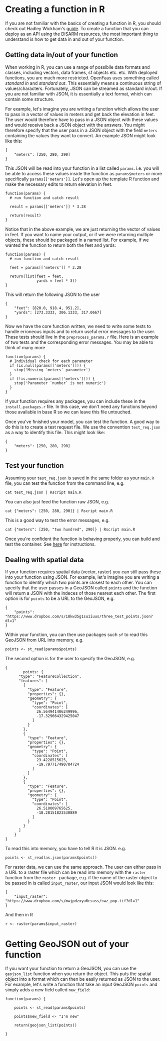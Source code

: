 
# Creating a function in R

If you are not familiar with the basics of creating a function in R, you should check out Hadley Wickham's [guide](http://adv-r.had.co.nz/Functions.html#function-components). To create a function that you can deploy as an API using the DiSARM resources, the most important thing to understand is how to get data in and out of your function. 



## Getting data in/out of your function
When working in R, you can use a range of possibile data formats and classes, including vectors, data frames, sf objects etc. etc. With deployed functions, you are much more restricted. OpenFaas uses something called *standard in* and *standard out*. This essentially means a continuous string of values/characters. Fortunately, JSON can be streamed as standard in/out. If you are not familiar with JSON, it is essentially a text format, which can contain some structure. 


For example, let's imagine you are writing a function which allows the user to pass in a vector of values in meters and get back the elevation in feet. The user would therefore have to pass in a JSON object with these values and would receive back a JSON object with the answers. You might therefore specify that the user pass in a JSON object with the field `meters` containing the values they want to convert. An example JSON might look like this:

```
{
	"meters": [250, 280, 290]
} 
```

This JSON will be read into your function in a list called `params`. i.e. you will be able to access these values inside the function as `params$meters` or more specifically `params[['meters']]`. Let's open up the template R function and make the necessary edits to return elevation in feet.


```
function(params) {
  # run function and catch result

  result = params[['meters']] * 3.28

  return(result)
}
```

Notice that in the above example, we are just returning the vector of values in feet. If you want to name your output, or if we were returning multiple objects, these should be packaged in a named list. For example, if we wanted the function to return both the feet and yards:

```
function(params) {
  # run function and catch result

  feet = params[['meters']] * 3.28

  return(list(feet = feet,
  			  yards = feet * 3))
}
```

This will return the following JSON to the user
```
{
	"feet": [820.0, 918.4, 951.2],
	"yards": [273.3333, 306.1333, 317.0667]
}
```


Now we have the core function written, we need to write some tests to handle erroneous inputs and to return useful error messages to the user. These tests should live in the `preprocess_params.r` file. Here is an example of two tests and the corresponding error messages. You may be able to think of many more

```
function(params) {
  # Individual check for each parameter
  if (is.null(params[['meters']])) {
    stop('Missing `meters` parameter')
  }
  if (!is.numeric(params[['meters']])) {
    stop('Parameter `number` is not numeric')
  }
}
```

If your function requires any packages, you can include these in the `install.packages.r` file. In this case, we don't need any functions beyond those available in base R so we can leave this file untouched.

Once you've finished your model, you can test the function. A good way to do this is to create a test request file. We use the convention `test_req.json` as a way to identify this file. This might look like:

```
{
	"meters": [250, 280, 290]
} 
```

## Test your function
Assuming your `test_req.json` is saved in the same folder as your `main.R` file, you can test the function from the command line, e.g.

```
cat test_req.json | Rscript main.R
```

You can also just feed the function raw JSON, e.g.

```
cat {"meters": [250, 280, 290]} | Rscript main.R
```

This is a good way to test the error messages, e.g.
```
cat {"meters": [250, "two hundred", 290]} | Rscript main.R
```

Once you're confident the function is behaving properly, you can build and test the container. See [here](https://docs.disarm.io/api-docs/testing-and-debugging-functions/testing-local-function-containers) for instructions. 


## Dealing with spatial data
If your function requires spatial data (vector, raster) you can still pass these into your function using JSON. For example, let's imagine you are writing a function to identify which two points are closest to each other. You can specify that the user passes in a GeoJSON called `points` and the function will return a JSON with the indeces of those nearest each other. The first option is for `points` to be a URL to the GeoJSON, e.g.

```
{
	"points": "https://www.dropbox.com/s/18kw35g1su1iuus/three_test_points.json?dl=1"
}
```

Within your function, you can then use packages such `sf` to read this GeoJSON from URL into memory, e.g.

```
points <- st_read(params$points)
```

The second option is for the user to specify the GeoJSON, e.g.

```
{
		points: {
	  "type": "FeatureCollection",
	  "features": [
	    {
	      "type": "Feature",
	      "properties": {},
	      "geometry": {
	        "type": "Point",
	        "coordinates": [
	          26.564941406249996,
	          -17.329664329425047
	        ]
	      }
	    },
	    {
	      "type": "Feature",
	      "properties": {},
	      "geometry": {
	        "type": "Point",
	        "coordinates": [
	          23.4228515625,
	          -19.797717490704724
	        ]
	      }
	    },
	    {
	      "type": "Feature",
	      "properties": {},
	      "geometry": {
	        "type": "Point",
	        "coordinates": [
	          26.510009765625,
	          -18.28151823530889
	        ]
	      }
	    }
	  ]
	}
}
```

To read this into memory, you have to tell R it is JSON. e.g.

```
points <- st_read(as.json(params$points))
```

For raster data, we can use the same approach. The user can either pass in a URL to a raster file which can be read into memory with the `raster` function from the `raster ` package, e.g. if the name of the raster object to be passed in is called `input_raster`, our input JSON would look like this:

```
{
	"input_raster": "https://www.dropbox.com/s/mwjpdzxyu6csuss/swz_pop.tif?dl=1"
}
```

And then in R
```
r <- raster(params$input_raster)
```

# Getting GeoJSON out of your function
If you want your function to return a GeoJSON, you can use the `geojson_list` function when you return the object. This puts the spatial object into a format which can then be easily returned as JSON to the user. For example, let's write a function that take an input GeoJSON `points` and simply adds a new field called `new_field`:

```
function(params) {
	
	points <- st_read(params$points)

	points$new_field <- "I'm new"

	return(geojson_list(points))

}
```














